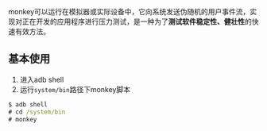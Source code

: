monkey可以运行在模拟器或实际设备中，它向系统发送伪随机的用户事件流，实现对正在开发的应用程序进行压力测试，是一种为了**测试软件稳定性、健壮性**的快速有效方法。

## 基本使用
1. 进入adb shell
2. 运行`system/bin`路径下monkey脚本


```cmd
$ adb shell
# cd /system/bin
# monkey
```